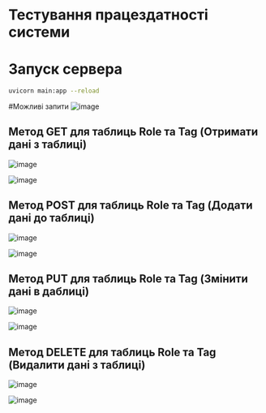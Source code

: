 # Тестування працездатності системи

# Запуск сервера
```bash
uvicorn main:app --reload
```
#Можливі запити
![image](https://github.com/user-attachments/assets/aab09083-4cf4-4337-bde4-5ff6cd671b81)


## Метод GET для таблиць Role та Tag (Отримати дані з таблиці)
![image](https://github.com/user-attachments/assets/bde16978-7ed5-4920-8d21-624350db8bfe)

![image](https://github.com/user-attachments/assets/6727d4c4-0b17-4b4b-bf98-99d1de559c63)

## Метод POST для таблиць Role та Tag (Додати дані до таблиці)
![image](https://github.com/user-attachments/assets/9a8831bb-e6c3-417a-bb82-df63beec8568)

![image](https://github.com/user-attachments/assets/9e409fa7-633c-4769-93cc-97568ef49022)

## Метод PUT для таблиць Role та Tag (Змінити дані в даблиці)
![image](https://github.com/user-attachments/assets/6e182563-6b90-4c8a-86da-966b5d1ca1ec)

![image](https://github.com/user-attachments/assets/07d9a476-9765-43cb-b29d-16e0022c05a2)

## Метод DELETE для таблиць Role та Tag (Видалити дані з таблиці)
![image](https://github.com/user-attachments/assets/738108ee-f8c5-4863-ab75-173ac7127506)

![image](https://github.com/user-attachments/assets/e3a52c67-9de8-40f8-992d-a1ed36075283)
